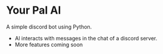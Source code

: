 # Your Pal Al

A simple discord bot using Python.

- Al interacts with messages in the chat of a discord server.
- More features coming soon
